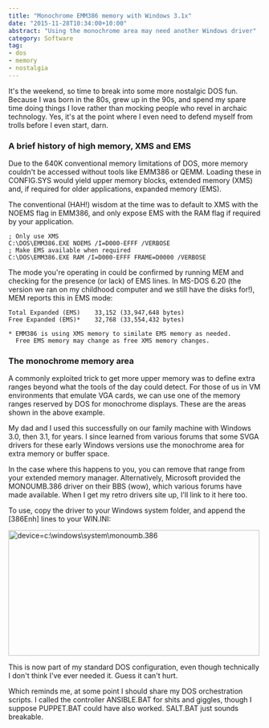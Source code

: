 ```yaml
---
title: "Monochrome EMM386 memory with Windows 3.1x"
date: "2015-11-28T10:34:00+10:00"
abstract: "Using the monochrome area may need another Windows driver"
category: Software
tag:
- dos
- memory
- nostalgia
---
```

It's the weekend, so time to break into some more nostalgic DOS fun. Because I was born in the 80s, grew up in the 90s, and spend my spare time doing things I love rather than mocking people who revel in archaic technology. Yes, it's at the point where I even need to defend myself from trolls before I even start, darn.

### A brief history of high memory, XMS and EMS

Due to the 640K conventional memory limitations of DOS, more memory couldn't be accessed without tools like EMM386 or QEMM. Loading these in CONFIG.SYS would yield upper memory blocks, extended memory (XMS) and, if required for older applications, expanded memory (EMS).

The conventional (HAH!) wisdom at the time was to default to XMS with the NOEMS flag in EMM386, and only expose EMS with the RAM flag if required by your application.

    ; Only use XMS
    C:\DOS\EMM386.EXE NOEMS /I=D000-EFFF /VERBOSE
    ; Make EMS available when required
    C:\DOS\EMM386.EXE RAM /I=D000-EFFF FRAME=D0000 /VERBOSE 

The mode you're operating in could be confirmed by running MEM and checking for the presence (or lack) of EMS lines. In MS-DOS 6.20 (the version we ran on my childhood computer and we still have the disks for!), MEM reports this in EMS mode:

    Total Expanded (EMS)    33,152 (33,947,648 bytes)
    Free Expanded (EMS)*    32,768 (33,554,432 bytes)

    * EMM386 is using XMS memory to similate EMS memory as needed.
      Free EMS memory may change as free XMS memory changes.

### The monochrome memory area

A commonly exploited trick to get more upper memory was to define extra ranges beyond what the tools of the day could detect. For those of us in VM environments that emulate VGA cards, we can use one of the memory ranges reserved by DOS for monochrome displays. These are the areas shown  in the above example.

My dad and I used this successfully on our family machine with Windows 3.0, then 3.1, for years. I since learned from various forums that some SVGA drivers for these early Windows versions use the monochrome area for extra memory or buffer space.

In the case where this happens to you, you can remove that range from your extended memory manager. Alternatively, Microsoft provided the MONOUMB.386 driver on their BBS (wow), which various forums have made available. When I get my retro drivers site up, I'll link to it here too.

To use, copy the driver to your Windows system folder, and append the [386Enh] lines to your WIN.INI:

<p><img src="https://rubenerd.com/files/2015/screenie.winini.monoumb.png" alt="device=c:\windows\system\monoumb.386" style="width:500px; height:250px;" /></p>

This is now part of my standard DOS configuration, even though technically I don't think I've ever needed it. Guess it can't hurt.

Which reminds me, at some point I should share my DOS orchestration scripts. I called the controller ANSIBLE.BAT for shits and giggles, though I suppose PUPPET.BAT could have also worked. SALT.BAT just sounds breakable.

